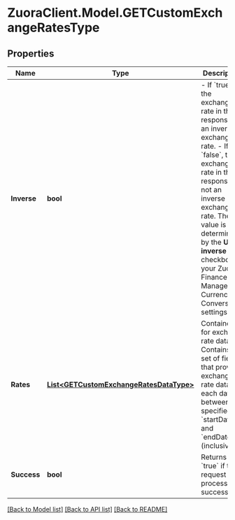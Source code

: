 # ZuoraClient.Model.GETCustomExchangeRatesType

## Properties

Name | Type | Description | Notes
------------ | ------------- | ------------- | -------------
**Inverse** | **bool** | - If &#x60;true&#x60;, the exchange rate in the response is an inverse exchange rate. - If &#x60;false&#x60;, the exchange rate in the response is not an inverse exchange rate. The value is determined by the **Use inverse rate** checkbox in your Zuora Finance Manage Currency Conversion settings.  | [optional] 
**Rates** | [**List&lt;GETCustomExchangeRatesDataType&gt;**](GETCustomExchangeRatesDataType.md) | Container for exchange rate data. Contains a set of fields that provide exchange rate data for each day between the specified &#x60;startDate&#x60; and &#x60;endDate&#x60; (inclusive).   | [optional] 
**Success** | **bool** | Returns &#x60;true&#x60; if the request was processed successfully.  | [optional] 

[[Back to Model list]](../README.md#documentation-for-models) [[Back to API list]](../README.md#documentation-for-api-endpoints) [[Back to README]](../README.md)

